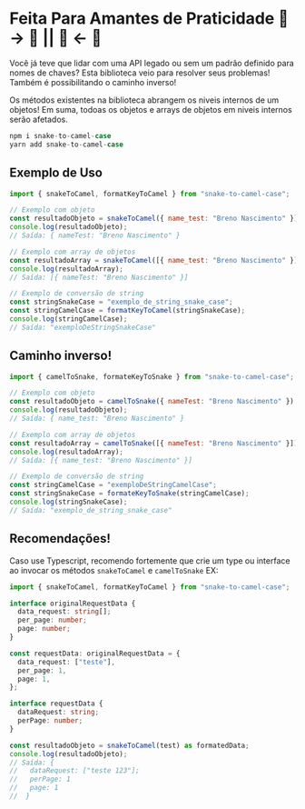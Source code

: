 # Feita Para Amantes de Praticidade 🐍 -> 🐫 || 🐍 <- 🐫

Você já teve que lidar com uma API legado ou sem um padrão definido para nomes de chaves? Esta biblioteca veio para resolver seus problemas!
Também é possibilitando o caminho inverso!

Os métodos existentes na biblioteca abrangem os niveis internos de um objetos!
Em suma, todoas os objetos e arrays de objetos em niveis internos serão afetados.

```javascript
npm i snake-to-camel-case
yarn add snake-to-camel-case
```

## Exemplo de Uso

```javascript
import { snakeToCamel, formatKeyToCamel } from "snake-to-camel-case";

// Exemplo com objeto
const resultadoObjeto = snakeToCamel({ name_test: "Breno Nascimento" });
console.log(resultadoObjeto);
// Saída: { nameTest: "Breno Nascimento" }

// Exemplo com array de objetos
const resultadoArray = snakeToCamel([{ name_test: "Breno Nascimento" }]);
console.log(resultadoArray);
// Saída: [{ nameTest: "Breno Nascimento" }]

// Exemplo de conversão de string
const stringSnakeCase = "exemplo_de_string_snake_case";
const stringCamelCase = formatKeyToCamel(stringSnakeCase);
console.log(stringCamelCase);
// Saída: "exemploDeStringSnakeCase"
```

## Caminho inverso!

```javascript
import { camelToSnake, formateKeyToSnake } from "snake-to-camel-case";

// Exemplo com objeto
const resultadoObjeto = camelToSnake({ nameTest: "Breno Nascimento" });
console.log(resultadoObjeto);
// Saída: { name_test: "Breno Nascimento" }

// Exemplo com array de objetos
const resultadoArray = camelToSnake([{ nameTest: "Breno Nascimento" }]);
console.log(resultadoArray);
// Saída: [{ name_test: "Breno Nascimento" }]

// Exemplo de conversão de string
const stringCamelCase = "exemploDeStringCamelCase";
const stringSnakeCase = formateKeyToSnake(stringCamelCase);
console.log(stringSnakeCase);
// Saída: "exemplo_de_string_snake_case"
```

## Recomendações!

Caso use Typescript, recomendo fortemente que crie um type ou interface ao invocar os métodos `snakeToCamel` e `camelToSnake` EX:

```typescript
import { snakeToCamel, formatKeyToCamel } from "snake-to-camel-case";

interface originalRequestData {
  data_request: string[];
  per_page: number;
  page: number;
}

const requestData: originalRequestData = {
  data_request: ["teste"],
  per_page: 1,
  page: 1,
};

interface requestData {
  dataRequest: string;
  perPage: number;
}

const resultadoObjeto = snakeToCamel(test) as formatedData;
console.log(resultadoObjeto);
// Saída: {
//   dataRequest: ["teste 123"];
//   perPage: 1
//   page: 1
//  }
```

